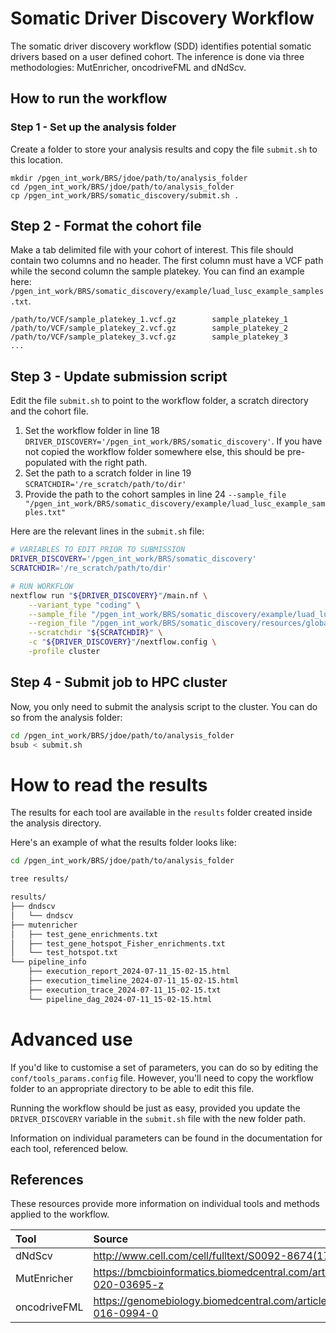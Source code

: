 # Somatic Driver Discovery Workflow

The somatic driver discovery workflow (SDD) identifies potential somatic drivers based on a user defined cohort. The inference is done via three methodologies: MutEnricher, oncodriveFML and dNdScv.

## How to run the workflow
### Step 1 - Set up the analysis folder
Create a folder to store your analysis results and copy the file `submit.sh` to this location.

```
mkdir /pgen_int_work/BRS/jdoe/path/to/analysis_folder
cd /pgen_int_work/BRS/jdoe/path/to/analysis_folder
cp /pgen_int_work/BRS/somatic_discovery/submit.sh .

```

## Step 2 - Format the cohort file
Make a tab delimited file with your cohort of interest. This file should contain two columns and no header. The first column must have a VCF path while the second column the sample platekey. You can find an example here: `/pgen_int_work/BRS/somatic_discovery/example/luad_lusc_example_samples.txt`.

```
/path/to/VCF/sample_platekey_1.vcf.gz        sample_platekey_1
/path/to/VCF/sample_platekey_2.vcf.gz        sample_platekey_2
/path/to/VCF/sample_platekey_3.vcf.gz        sample_platekey_3
...
```

## Step 3 - Update submission script
Edit the file `submit.sh` to point to the workflow folder, a scratch directory and the cohort file.

1. Set the workflow folder in line 18 `DRIVER_DISCOVERY='/pgen_int_work/BRS/somatic_discovery'`. If you have not copied the workflow folder somewhere else, this should be pre-populated with the right path.
2. Set the path to a scratch folder in line 19 `SCRATCHDIR='/re_scratch/path/to/dir'`
3. Provide the path to the cohort samples in line 24 `--sample_file "/pgen_int_work/BRS/somatic_discovery/example/luad_lusc_example_samples.txt"`

Here are the relevant lines in the `submit.sh` file:

```bash
# VARIABLES TO EDIT PRIOR TO SUBMISSION
DRIVER_DISCOVERY='/pgen_int_work/BRS/somatic_discovery'
SCRATCHDIR='/re_scratch/path/to/dir'

# RUN WORKFLOW
nextflow run "${DRIVER_DISCOVERY}"/main.nf \
    --variant_type "coding" \
    --sample_file "/pgen_int_work/BRS/somatic_discovery/example/luad_lusc_example_samples.txt" \
    --region_file "/pgen_int_work/BRS/somatic_discovery/resources/global/coding_CDS.tsv.gz" \
    --scratchdir "${SCRATCHDIR}" \
    -c "${DRIVER_DISCOVERY}"/nextflow.config \
    -profile cluster

```

## Step 4 - Submit job to HPC cluster
Now, you only need to submit the analysis script to the cluster. You can do so from the analysis folder:

```bash
cd /pgen_int_work/BRS/jdoe/path/to/analysis_folder
bsub < submit.sh
```

# How to read the results
The results for each tool are available in the `results` folder created inside the analysis directory.

Here's an example of what the results folder looks like:
```bash
cd /pgen_int_work/BRS/jdoe/path/to/analysis_folder

tree results/

results/
├── dndscv
│   └── dndscv
├── mutenricher
│   ├── test_gene_enrichments.txt
│   ├── test_gene_hotspot_Fisher_enrichments.txt
│   └── test_hotspot.txt
└── pipeline_info
    ├── execution_report_2024-07-11_15-02-15.html
    ├── execution_timeline_2024-07-11_15-02-15.html
    ├── execution_trace_2024-07-11_15-02-15.txt
    └── pipeline_dag_2024-07-11_15-02-15.html
```

# Advanced use
If you'd like to customise a set of parameters, you can do so by editing the `conf/tools_params.config` file. However, you'll need to copy the workflow folder to an appropriate directory to be able to edit this file.

Running the workflow should be just as easy, provided you update the `DRIVER_DISCOVERY` variable in the `submit.sh` file with the new folder path.

Information on individual parameters can be found in the documentation for each tool, referenced below.

## References
These resources provide more information on individual tools and methods applied to the workflow.

| Tool         | Source | Repository |
| :----------- | :----- | :--------- |
| dNdScv       | http://www.cell.com/cell/fulltext/S0092-8674(17)31136-4 | https://github.com/im3sanger/dndscv |
| MutEnricher  | https://bmcbioinformatics.biomedcentral.com/articles/10.1186/s12859-020-03695-z | https://github.com/asoltis/MutEnricher |
| oncodriveFML | https://genomebiology.biomedcentral.com/articles/10.1186/s13059-016-0994-0 | https://bitbucket.org/bbglab/oncodrivefml/src/master/ |
